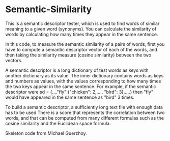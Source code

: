 # Semantic-Similarity

This is a semantic descriptor tester, which is used to find words of similar meaning to a given word (synonyms). You can calculate the similarity of words by calculating how many times they appear in the same sentence.

In this code, to measure the semantic similarity of a pairs of words, first you have to compute a semantic descriptor vector of each of the words, and then taking the similarity measure (cosine similarity) between the two vectors.

A semantic descriptor is a long dictionary of test words as keys with another dictionary as its value. The inner dictionary contains words as keys and numbers as values, with the values corresponding to how many times the two keys appear in the same sentence. For example, if the semantic descriptor were sd = {...."fly":{"chicken": 2,..... "bird": 3}.....} then "fly" would have appeared in the same sentence as "bird" 3 times. 

To build a semantic descriptor, a sufficiently long text file with enough data has to be used There is a score that represents the correlation between two words, and that can be computed from many different formulas such as the cosine similarity and the Euclidean space formula.

Skeleton code from Michael Guerzhoy. 
